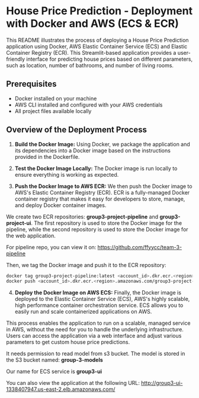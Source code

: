 # House Price Prediction - Deployment with Docker and AWS (ECS & ECR)

This README illustrates the process of deploying a House Price Prediction application using Docker, AWS Elastic Container Service (ECS) and Elastic Container Registry (ECR). This Streamlit-based application provides a user-friendly interface for predicting house prices based on different parameters, such as location, number of bathrooms, and number of living rooms.

## Prerequisites

- Docker installed on your machine
- AWS CLI installed and configured with your AWS credentials
- All project files available locally

## Overview of the Deployment Process

1. **Build the Docker Image:** Using Docker, we package the application and its dependencies into a Docker image based on the instructions provided in the Dockerfile.

2. **Test the Docker Image Locally:** The Docker image is run locally to ensure everything is working as expected.

3. **Push the Docker Image to AWS ECR:** We then push the Docker image to AWS's Elastic Container Registry (ECR). ECR is a fully-managed Docker container registry that makes it easy for developers to store, manage, and deploy Docker container images.

We create two ECR repositories: **group3-project-pipeline** and **group3-project-ui**. The first repository is used to store the Docker image for the pipeline, while the second repository is used to store the Docker image for the web application. 

For pipeline repo, you can view it on:
https://github.com/ffyycc/team-3-pipeline

Then, we tag the Docker image and push it to the ECR repository:

```bash
docker tag group3-project-pipeline:latest <account_id>.dkr.ecr.<region>.amazonaws.com/group3-project-pipeline:latest
docker push <account_id>.dkr.ecr.<region>.amazonaws.com/group3-project-pipeline:latest
```

4. **Deploy the Docker Image on AWS ECS:** Finally, the Docker image is deployed to the Elastic Container Service (ECS), AWS's highly scalable, high performance container orchestration service. ECS allows you to easily run and scale containerized applications on AWS.

This process enables the application to run on a scalable, managed service in AWS, without the need for you to handle the underlying infrastructure. Users can access the application via a web interface and adjust various parameters to get custom house price predictions.

It needs permission to read model from s3 bucket. The model is stored in the S3 bucket named: **group-3-models**

Our name for ECS service is **group3-ui**

You can also view the application at the following URL: http://group3-ui-1338407947.us-east-2.elb.amazonaws.com/
